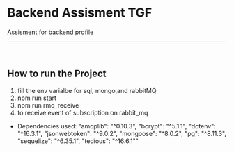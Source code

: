 # Backend Assisment TGF
Assisment for backend profile
<hr/>

<br>

## How to run the Project 

1) fill the env varialbe for sql, mongo,and rabbitMQ
2) npm run start
3) npm run rmq_receive
4) to receive event of subscription on rabbit_mq

- Dependencies used:
    "amqplib": "^0.10.3",
    "bcrypt": "^5.1.1",
    "dotenv": "^16.3.1",
    "jsonwebtoken": "^9.0.2",
    "mongoose": "^8.0.2",
    "pg": "^8.11.3",
    "sequelize": "^6.35.1",
    "tedious": "^16.6.1""
    
  
  